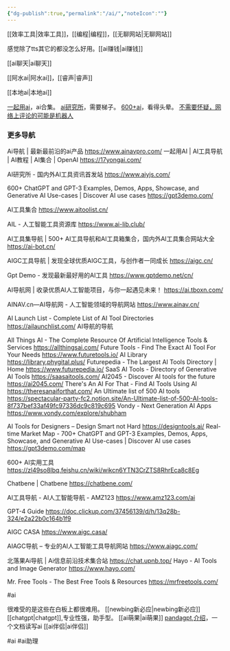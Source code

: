```yaml
---
{"dg-publish":true,"permalink":"/ai/","noteIcon":""}
---
```


[[效率工具\|效率工具]]，[[编程\|编程]]，[[无聊网站\|无聊网站]]

感觉除了tts其它的都没怎么好用。[[ai赚钱\|ai赚钱]]

[[ai聊天\|ai聊天]]


[[阿水ai\|阿水ai]]，[[睿声\|睿声]]

[[本地ai\|本地ai]]

[一起用ai](https://17yongai.com/)，ai合集。
[ai研究所](https://www.aiyjs.com/)，需要梯子。
[600+ai](https://zl49so8lbq.feishu.cn/wiki/wikcn6YTN3CrZTS8RhrEca8c8Eg)，看得头晕。
[不需要怀疑，网络上评论的可能是机器人](https://b23.tv/yKQKUxd)

### 更多导航
Ai导航 | 最新最前沿的ai产品
https://www.ainavpro.com/
一起用AI | AI工具导航 | AI教程 | AI集合 | OpenAI
https://17yongai.com/

AI研究所 - 国内外AI工具资讯首发站
https://www.aiyjs.com/

600+ ChatGPT and GPT-3 Examples, Demos, Apps, Showcase, and Generative AI Use-cases | Discover AI use cases
https://gpt3demo.com/

AI工具集合
https://www.aitoolist.cn/

AIL - 人工智能工具资源库
https://www.ai-lib.club/

AI工具集导航 | 500+ AI工具导航和AI工具箱集合，国内外AI工具集合网站大全
https://ai-bot.cn/

AIGC工具导航 | 发现全球优质AIGC工具，与创作者一同成长
https://aigc.cn/

Gpt Demo - 发现最新最好用的AI工具
https://www.gptdemo.net/cn/

AI导航网 | 收录优质AI人工智能项目，与你一起遇见未来！
https://ai.tboxn.com/

AINAV.cn—AI导航网 - 人工智能领域的导航网站
https://www.ainav.cn/

AI Launch List - Complete List of AI Tool Directories
https://ailaunchlist.com/
AI导航的导航

All Things AI - The Complete Resource Of Artificial Intelligence Tools & Services
https://allthingsai.com/
Future Tools - Find The Exact AI Tool For Your Needs
https://www.futuretools.io/
AI Library
https://library.phygital.plus/
Futurepedia - The Largest AI Tools Directory | Home
https://www.futurepedia.io/
SaaS AI Tools - Directory of Generative AI Tools
https://saasaitools.com/
AI2045 - Discover AI tools for the future
https://ai2045.com/
There's An AI For That - Find AI Tools Using AI
https://theresanaiforthat.com/
An Ultimate list of 500 AI tools
https://spectacular-party-fc2.notion.site/An-Ultimate-list-of-500-AI-tools-8f737bef33af49fc97336dc9c819c695
Vondy - Next Generation AI Apps
https://www.vondy.com/explore/shubham

AI Tools for Designers – Design Smart not Hard
https://designtools.ai/
Real-time Market Map - 700+ ChatGPT and GPT-3 Examples, Demos, Apps, Showcase, and Generative AI Use-cases | Discover AI use cases
https://gpt3demo.com/map

600+ AI实用工具
https://zl49so8lbq.feishu.cn/wiki/wikcn6YTN3CrZTS8RhrEca8c8Eg

Chatbene | Chatbene
https://chatbene.com/

AI工具导航 - AI人工智能导航 - AMZ123
https://www.amz123.com/ai

GPT-4 Guide
https://doc.clickup.com/37456139/d/h/13q28b-324/e2a22b0c164b1f9

AIGC CASA
https://www.aigc.casa/

AIAGC导航 – 专业的AI人工智能工具导航网站
https://www.aiagc.com/

北落果Ai导航 | Ai信息前沿技术集合站
https://chat.upnb.top/
Hayo - AI Tools and Image Generator
https://www.hayo.com/

Mr. Free Tools - The Best Free Tools & Resources
https://mrfreetools.com/

#ai



很难受的是这些在白板上都很难用。
[[newbing新必应\|newbing新必应]]
[[chatgpt\|chatgpt]],专业性强，助手型。
[[ai萌果\|ai萌果]]
[pandagpt](https://www.pandagpt.io/),[介绍](https://b23.tv/11Vr2sx)，一个文档读写ai 
[[ai伴侣\|ai伴侣]]

#ai #ai助理